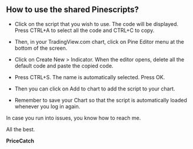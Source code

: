 ## How to use the shared Pinescripts?


- Click on the script that you wish to use. The code will be displayed. Press CTRL+A to select all the code and CTRL+C to copy.
- Then, in your TradingView.com chart, click on Pine Editor menu at the bottom of the screen.
- Click on Create New > Indicator. When the editor opens, delete all the default code and paste the copied code.
- Press CTRL+S. The name is automatically selected. Press OK.

- Then you can click on Add to chart to add the script to your chart.
- Remember to save your Chart so that the script is automatically loaded whenever you log in again.

In case you run into issues, you know how to reach me.

All the best.

**PriceCatch**
